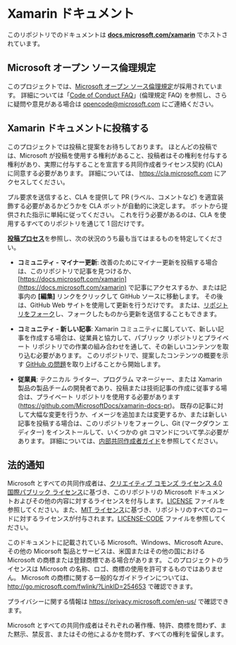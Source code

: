 # <a name="xamarin-documentation"></a>Xamarin ドキュメント

このリポジトリでのドキュメントは [**docs.microsoft.com/xamarin**](https://docs.microsoft.com/xamarin) でホストされています。

## <a name="microsoft-open-source-code-of-conduct"></a>Microsoft オープン ソース倫理規定

このプロジェクトでは、[Microsoft オープン ソース倫理規定](https://opensource.microsoft.com/codeofconduct/)が採用されています。
詳細については「[Code of Conduct FAQ](https://opensource.microsoft.com/codeofconduct/faq/)」(倫理規定 FAQ) を参照し、さらに疑問や意見がある場合は [opencode@microsoft.com](mailto:opencode@microsoft.com) にご連絡ください。

## <a name="contribute-to-xamarin-documentation"></a>Xamarin ドキュメントに投稿する

このプロジェクトでは投稿と提案をお待ちしております。  ほとんどの投稿では、Microsoft が投稿を使用する権利があること、投稿者はその権利を付与する権利があり、実際に付与することを宣言する共同作成者ライセンス契約 (CLA) に同意する必要があります。 詳細については、 https://cla.microsoft.com にアクセスしてください。

プル要求を送信すると、CLA を提供して PR (ラベル、コメントなど) を適宜装飾する必要があるかどうかを CLA ボットが自動的に決定します。 ボットから提供された指示に単純に従ってください。 これを行う必要があるのは、CLA を使用するすべてのリポジトリを通じて 1 回だけです。

[**投稿プロセス**](CONTRIBUTING.md)を参照し、次の状況のうち最も当てはまるものを特定してください。

* **コミュニティ - マイナー更新**: 改善のためにマイナー更新を投稿する場合は、このリポジトリで記事を見つけるか、[https://docs.microsoft.com/xamarin](https://docs.microsoft.com/xamarin) で記事にアクセスするか、または記事内の **[編集]** リンクをクリックして GitHub ソースに移動します。 その後は、GitHub Web サイトを使用して更新を行うだけです。 または、[リポジトリをフォーク](CONTRIBUTING.md)し、フォークしたものから更新を送信することもできます。

* **コミュニティ - 新しい記事**: Xamarin コミュニティに属していて、新しい記事を作成する場合は、従業員と協力して、パブリック リポジトリとプライベート リポジトリでの作業の組み合わせを通して、その新しいコンテンツを取り込む必要があります。 このリポジトリで、提案したコンテンツの概要を示す [GitHub の問題](https://github.com/MicrosoftDocs/xamarin-docs/issues)を取り上げることから開始します。

* **従業員**: テクニカル ライター、プログラム マネージャー、または Xamarin 製品の製品チームの開発者であり、投稿または技術記事の作成に従事する場合は、プライベート リポジトリを使用する必要があります (https://github.com/MicrosoftDocs/xamarin-docs-pr)。 既存の記事に対して大幅な変更を行うか、イメージを追加または変更するか、または新しい記事を投稿する場合は、このリポジトリをフォークし、Git (マークダウン エディター) をインストールして、いくつかの git コマンドについて学ぶ必要があります。 詳細については、[内部共同作成者ガイド](https://review.docs.microsoft.com/help/contribute/?branch=master)を参照してください。

## <a name="legal-notices"></a>法的通知

Microsoft とすべての共同作成者は、[クリエイティブ コモンズ ライセンス 4.0 国際パブリック ライセンス](https://creativecommons.org/licenses/by/4.0/legalcode)に基づき、このリポジトリの Microsoft ドキュメントおよびその他の内容に対するライセンスを付与します。[LICENSE](LICENSE) ファイルを参照してください。また、[MIT ライセンス](https://opensource.org/licenses/MIT)に基づき、リポジトリのすべてのコードに対するライセンスが付与されます。[LICENSE-CODE](LICENSE-CODE) ファイルを参照してください。

このドキュメントに記載されている Microsoft、Windows、Microsoft Azure、その他の Micorsoft 製品とサービスは、米国またはその他の国における Microsoft の商標または登録商標である場合があります。
このプロジェクトのライセンスは Microsoft の名称、ロゴ、商標の使用を許可するものではありません。
Microsoft の商標に関する一般的なガイドラインについては、 http://go.microsoft.com/fwlink/?LinkID=254653 で確認できます。

プライバシーに関する情報は https://privacy.microsoft.com/en-us/ で確認できます。

Microsoft とすべての共同作成者はそれぞれの著作権、特許、商標を問わず、また黙示、禁反言、またはその他によるかを問わず、すべての権利を留保します。
